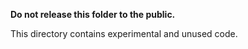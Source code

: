 **Do not release this folder to the public.**

This directory contains experimental and unused code.